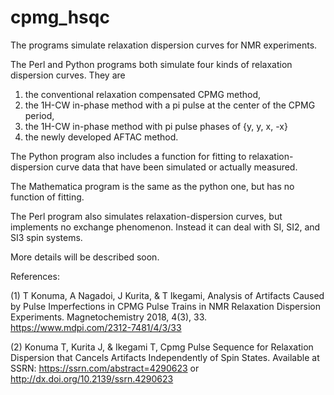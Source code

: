 # cpmg_hsqc

The programs simulate relaxation dispersion curves for NMR experiments.

The Perl and Python programs both simulate four kinds of relaxation dispersion curves. They are

1)	the conventional relaxation compensated CPMG method,
2)	the 1H-CW in-phase method with a pi pulse at the center of the CPMG period,
3)	the 1H-CW in-phase method with pi pulse phases of {y, y, x, -x}
4)	the newly developed AFTAC method.

The Python program also includes a function for fitting to relaxation-dispersion curve data that have been simulated or actually measured.

The Mathematica program is the same as the python one, but has no function of fitting.

The Perl program also simulates relaxation-dispersion curves, but implements no exchange phenomenon. Instead it can deal with SI, SI2, and SI3 spin systems.

More details will be described soon.

References:

(1) T Konuma, A Nagadoi, J Kurita, & T Ikegami,
  Analysis of Artifacts Caused by Pulse Imperfections in CPMG Pulse Trains in NMR Relaxation Dispersion Experiments.
  Magnetochemistry 2018, 4(3), 33.
  https://www.mdpi.com/2312-7481/4/3/33

(2) Konuma T, Kurita J, & Ikegami T,
  Cpmg Pulse Sequence for Relaxation Dispersion that Cancels Artifacts Independently of Spin States.
  Available at SSRN:
  https://ssrn.com/abstract=4290623 or http://dx.doi.org/10.2139/ssrn.4290623
